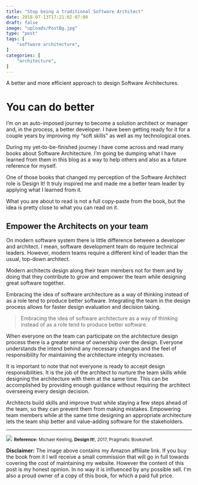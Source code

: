 ```yaml
---
title: "Stop being a traditional Software Architect"
date: 2018-07-13T17:21:02-07:00
draft: false
image: "uploads/PostBg.jpg"
type: "post"
tags: [
    "software architecture",
]
categories: [
    "architecture",
]
---
```

A better and more efficient approach to design Software Architectures.
<!--more-->
# You can do better

I’m on an auto-imposed journey to become a solution architect or manager and, in the process, a better developer. I have been getting ready for it for a couple years by improving my “soft skills” as well as my technological ones. 

During my yet-to-be-finished journey I have come across and read many books about Software Architecture. I’m going be dumping what I have learned from them in this blog as a way to help others and also as a future reference for myself.

One of those books that changed my perception of the Software Architect role is Design It! It truly inspired me and made me a better team leader by applying what I learned from it. 

What you are about to read is not a full copy-paste from the book, but the idea is pretty close to what you can read on it. 
## Empower the Architects on your team

On modern software system there is little difference between a developer and architect. I mean, software development team do require technical leaders. However, modern teams require a different kind of leader than the usual, top-down architect.

Modern architects design along their team members not for them and by doing that they contribute to grow and empower the team while designing great software together.

Embracing the idea of software architecture as a way of thinking instead of as a role tend to produce better software. Integrating the team in the design process allows for faster design evaluation and decision taking.

> Embracing the idea of software architecture as a way of thinking instead of as a role tend to produce better software.

When everyone on the team can participate on the architecture design process there is a greater sense of ownership over the design. Everyone understands the intend behind any necessary changes and the feel of responsibility for maintaining the architecture integrity increases.

It is important to note that not everyone is ready to accept design responsibilities. It is the job of the architect to nurture the team skills while designing the architecture with them at the same time. This can be accomplished by providing enough guidance without requiring the architect overseeing every design decision.

Architects build skills and improve trust while staying a few steps ahead of the team, so they can prevent them from making mistakes. Empowering team members while at the same time designing an appropriate architecture lets the team ship better and value-adding software for the stakeholders.
***
<a target="_blank"  href="https://www.amazon.com/gp/product/1680502093/ref=as_li_tl?ie=UTF8&camp=1789&creative=9325&creativeASIN=1680502093&linkCode=as2&tag=alaria-20&linkId=5f464cbf0ed658f9512a117920030fe6"><img border="0" src="//ws-na.amazon-adsystem.com/widgets/q?_encoding=UTF8&MarketPlace=US&ASIN=1680502093&ServiceVersion=20070822&ID=AsinImage&WS=1&Format=_SL250_&tag=alaria-20" ></a><img src="//ir-na.amazon-adsystem.com/e/ir?t=alaria-20&l=am2&o=1&a=1680502093" width="1" height="1" border="0" alt="" style="border:none !important; margin:0px !important;" />
<span style="font-size: 12px; line-height: normal;">**Reference:** Michael Keeling, __Design It!__, 2017, Pragmatic Bookshelf.</span>

<span style="font-size: 14px; line-height: normal;">**Disclaimer:** The image above contains my Amazon affiliate link. If you buy the book from it I will receive a small commission that will go in full towards covering the cost of maintaining my website. However the content of this post is my honest opinion. In no way it is influenced by any possible sell. I'm also a proud owner of a copy of this book, for which a paid full price.</span>